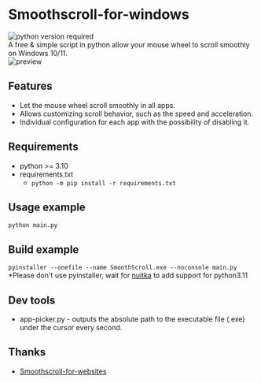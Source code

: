 # Smoothscroll-for-windows
![python version required](https://img.shields.io/static/v1?label=python&message=v3.11&color=0374b4&link=https://github.com/re1von/Smoothscroll-for-windows)  
A free & simple script in python allow your mouse wheel to scroll smoothly on Windows 10/11.  
![preview](https://github.com/re1von/Smoothscroll-for-windows/blob/main/project-assets/preview.gif)

## Features
- Let the mouse wheel scroll smoothly in all apps.
- Allows customizing scroll behavior, such as the speed and acceleration.
- Individual configuration for each app with the possibility of disabling it.

## Requirements
- python >= 3.10
- requirements.txt  
  - `python -m pip install -r requirements.txt`

## Usage example
`python main.py`

## Build example
`pyinstaller --onefile --name SmoothScroll.exe --noconsole main.py`  
*Please don't use pyinstaller, wait for [nuitka](https://github.com/Nuitka/Nuitka) to add support for python3.11

## Dev tools
- app-picker.py - outputs the absolute path to the executable file (.exe) under the cursor every second.

## Thanks
- [Smoothscroll-for-websites](https://github.com/galambalazs/smoothscroll-for-websites)
